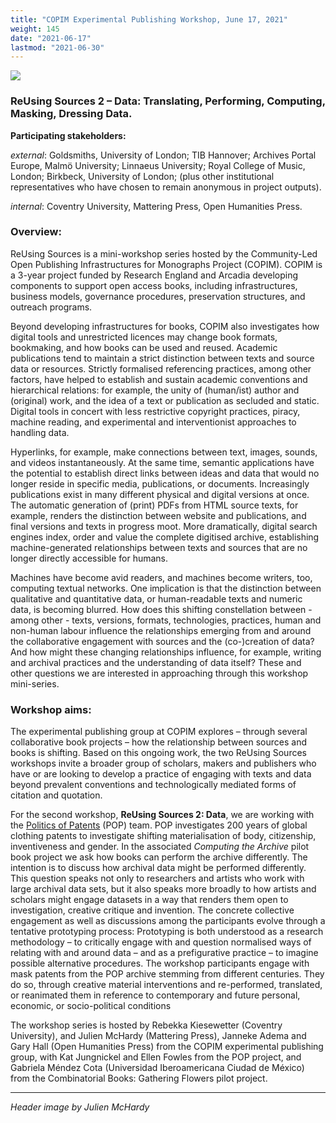 ```yaml
---
title: "COPIM Experimental Publishing Workshop, June 17, 2021"
weight: 145
date: "2021-06-17"
lastmod: "2021-06-30"
---
```


![](/images/reusing-sources2-data-header.jpg)

### ReUsing Sources 2 – Data: Translating, Performing, Computing, Masking, Dressing Data.

**Participating stakeholders:**

_external_: Goldsmiths, University of London; TIB Hannover; Archives Portal Europe, Malmö University; Linnaeus University; Royal College of Music, London; Birkbeck, University of London; (plus other institutional representatives who have chosen to remain anonymous in project outputs).

_internal_: Coventry University, Mattering Press, Open Humanities Press.


### Overview:

ReUsing Sources is a mini-workshop series hosted by the Community-Led Open Publishing Infrastructures for Monographs Project (COPIM). COPIM is a 3-year project funded by Research England and Arcadia developing components to support open access books, including infrastructures, business models, governance procedures, preservation structures, and outreach programs.

Beyond developing infrastructures for books, COPIM also investigates how digital tools and unrestricted licences may change book formats, bookmaking, and how books can be used and reused. Academic publications tend to maintain a strict distinction between texts and source data or resources. Strictly formalised referencing practices, among other factors, have helped to establish and sustain academic conventions and hierarchical relations: for example, the unity of (human/ist) author and (original) work, and the idea of a text or publication as secluded and static. Digital tools in concert with less restrictive copyright practices, piracy, machine reading, and experimental and interventionist approaches to handling data.

Hyperlinks, for example, make connections between text, images, sounds, and videos instantaneously. At the same time, semantic applications have the potential to establish direct links between ideas and data that would no longer reside in specific media, publications, or documents. Increasingly publications exist in many different physical and digital versions at once. The automatic generation of (print) PDFs from HTML source texts, for example, renders the distinction between website and publications, and final versions and texts in progress moot. More dramatically, digital search engines index, order and value the complete digitised archive, establishing machine-generated relationships between texts and sources that are no longer directly accessible for humans.

Machines have become avid readers, and machines become writers, too, computing textual networks. One implication is that the distinction between qualitative and quantitative data, or human-readable texts and numeric data, is becoming blurred. How  does this  shifting constellation between - among other - texts, versions, formats, technologies, practices, human and non-human labour influence the relationships emerging from and around the collaborative engagement with sources and the (co-)creation of data?  And how might these changing relationships influence, for example, writing and archival practices and the understanding of data itself? These and other questions we are interested in approaching through this workshop mini-series.

### Workshop aims:

The experimental publishing group at COPIM explores – through several collaborative book projects – how the relationship between sources and books is shifting. Based on this ongoing work, the two ReUsing Sources workshops invite a broader group of scholars, makers and publishers who have or are looking to develop a practice of engaging with texts and data beyond prevalent conventions and technologically mediated forms of citation and quotation.

For the  second workshop, **ReUsing Sources 2: Data**, we are working with the [Politics of Patents](http://www.politicsofpatents.org/) (POP) team. POP investigates 200 years of global clothing patents to investigate shifting materialisation of body, citizenship, inventiveness and gender. In the associated _Computing the Archive_ pilot book project we ask how books can perform the archive differently. The intention is to discuss how archival data might be performed differently. This question speaks not only to researchers and artists who work with large archival data sets, but it also speaks more broadly to how artists and scholars might engage datasets in a way that renders them open to investigation, creative critique and invention. The concrete collective engagement as well as discussions among the participants evolve through a tentative prototyping process: Prototyping is both understood as a research methodology – to critically engage with and question normalised ways of relating with and around data – and as a prefigurative practice – to imagine possible alternative procedures. The workshop participants engage with mask patents from the POP archive stemming from different centuries. They do so, through creative material interventions and re-performed, translated, or reanimated them in reference to contemporary and future personal, economic, or socio-political conditions

The workshop series is hosted by Rebekka Kiesewetter (Coventry University), and Julien McHardy (Mattering Press), Janneke Adema and Gary Hall (Open Humanities Press) from the COPIM experimental publishing group, with Kat Jungnickel and Ellen Fowles from the POP project, and Gabriela Méndez Cota (Universidad Iberoamericana Ciudad de México) from the Combinatorial Books: Gathering Flowers pilot project.


---

*Header image by Julien McHardy*
